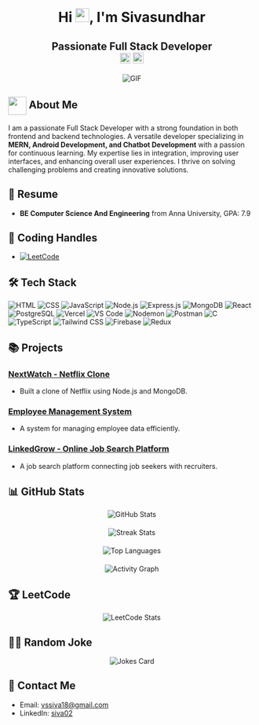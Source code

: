 <h1 align="center">Hi <img src="https://github.com/Sivasundhar16/Sivasundhar16/blob/main/icons/Hi.gif" width="28px"/>, I'm Sivasundhar</h1>
<h2 align="center">
  Passionate Full Stack Developer
  <br>
  <img src="https://komarev.com/ghpvc/?username=Sivasundhar16&color=dc143c&style=for-the-badge" alt="Profile Views" style="height:21px;">
  <a href="https://[your-portfolio-link]">
    <img src="https://img.shields.io/badge/Portfolio-543DE0?style=for-the-badge&logo=About.me&logoColor=white" alt="Portfolio" style="height:22px;">
  </a>
</h2>
<div align="center">
 <img alt="GIF" src="https://media4.giphy.com/media/11KzOet1ElBDz2/giphy.gif?cid=6c09b952ufa3xxbbm0mpuadm2zaik3wjp4m9luz2ly0lyz8d&ep=v1_internal_gif_by_id&rid=giphy.gif&ct=g" />
</div>

## <img align="center" src="https://i.giphy.com/media/v1.Y2lkPTc5MGI3NjExdjh2dDM4bDhyYzM5NmppaHJ6dG56Mmh3bTkyanFkdWRvZ3R1cGoycSZlcD12MV9pbnRlcm5hbF9naWZfYnlfaWQmY3Q9ZQ/LOnt6uqjD9OexmQJRB/giphy.gif" width="37"/> About Me

I am a passionate Full Stack Developer with a strong foundation in both frontend and backend technologies. A versatile developer specializing in **MERN, Android Development, and Chatbot Development** with a passion for continuous learning. My expertise lies in integration, improving user interfaces, and enhancing overall user experiences. I thrive on solving challenging problems and creating innovative solutions.

## 📜 Resume
- **BE Computer Science And Engineering** from Anna University, GPA: 7.9

## 🔗 Coding Handles
- [![LeetCode](https://img.shields.io/badge/LeetCode-000000?style=for-the-badge&logo=LeetCode&logoColor=#d16c06)](https://www.leetcode.com/Sivasundhar16)

## 🛠️ Tech Stack
![HTML](https://img.shields.io/badge/HTML-%23E34F26.svg?style=for-the-badge&logo=html5&logoColor=white)
![CSS](https://img.shields.io/badge/CSS-%231572B6.svg?style=for-the-badge&logo=css3&logoColor=white)
![JavaScript](https://img.shields.io/badge/JavaScript-%23323330.svg?style=for-the-badge&logo=javascript&logoColor=%23F7DF1E)
![Node.js](https://img.shields.io/badge/Node.js-%2343853D.svg?style=for-the-badge&logo=node.js&logoColor=white)
![Express.js](https://img.shields.io/badge/Express.js-%23404d59.svg?style=for-the-badge&logo=express&logoColor=%2361DAFB)
![MongoDB](https://img.shields.io/badge/MongoDB-%234ea94b.svg?style=for-the-badge&logo=mongodb&logoColor=white)
![React](https://img.shields.io/badge/React-%2320232a.svg?style=for-the-badge&logo=react&logoColor=%2361DAFB)
![PostgreSQL](https://img.shields.io/badge/PostgreSQL-%23336791.svg?style=for-the-badge&logo=postgresql&logoColor=white)
![Vercel](https://img.shields.io/badge/Vercel-%23000000.svg?style=for-the-badge&logo=vercel&logoColor=white)
![VS Code](https://img.shields.io/badge/VS%20Code-%23007ACC.svg?style=for-the-badge&logo=visual-studio-code&logoColor=white)
![Nodemon](https://img.shields.io/badge/Nodemon-%2376D04B.svg?style=for-the-badge&logo=nodemon&logoColor=white)
![Postman](https://img.shields.io/badge/Postman-%23FF6C37.svg?style=for-the-badge&logo=postman&logoColor=white)
![C](https://img.shields.io/badge/C-%2300599C.svg?style=for-the-badge&logo=c&logoColor=white)
![TypeScript](https://img.shields.io/badge/TypeScript-%23007ACC.svg?style=for-the-badge&logo=typescript&logoColor=white)
![Tailwind CSS](https://img.shields.io/badge/TailwindCSS-%2338B2AC.svg?style=for-the-badge&logo=tailwind-css&logoColor=white)
![Firebase](https://img.shields.io/badge/Firebase-%23FFCA28.svg?style=for-the-badge&logo=firebase&logoColor=white)
![Redux](https://img.shields.io/badge/Redux-%23764ABC.svg?style=for-the-badge&logo=redux&logoColor=white)

## 📚 Projects

### [NextWatch - Netflix Clone](https://github.com/Sivasundhar16/nextwatch)
- Built a clone of Netflix using Node.js and MongoDB.

### [Employee Management System](https://github.com/Sivasundhar16/employee-management-system)
- A system for managing employee data efficiently.

### [LinkedGrow - Online Job Search Platform](https://github.com/Sivasundhar16/linkedgrow)
- A job search platform connecting job seekers with recruiters.

## 📊 GitHub Stats
<div align="center">
  <img src="https://github-readme-stats.vercel.app/api?username=Sivasundhar16&theme=tokyonight&hide_border=false&include_all_commits=true&count_private=true" alt="GitHub Stats" style="margin-bottom: 20px;"/><br/>
  <img src="https://github-readme-streak-stats.herokuapp.com/?user=Sivasundhar16&theme=tokyonight&hide_border=false" alt="Streak Stats" style="margin-bottom: 20px;"/><br/>
  <img src="https://github-readme-stats.vercel.app/api/top-langs/?username=Sivasundhar16&theme=tokyonight&hide_border=false&layout=compact" alt="Top Languages" style="margin-bottom: 20px;"/><br/>
  <img src="https://github-readme-activity-graph.vercel.app/graph?username=Sivasundhar16&theme=tokyo-night" alt="Activity Graph"/>
</div>


## 🏆 LeetCode
<div align="center">
  <img src="https://leetcode.card.workers.dev/Sivasundhar16?theme=auto&font=baloo" alt="LeetCode Stats"/>
</div>

## 🐱‍👤 Random Joke
<div align="center">
  <img src="https://readme-jokes.vercel.app/api?theme=halloween" alt="Jokes Card"/>
</div>

## 📧 Contact Me
- Email: [vssiva18@gmail.com](mailto:vssiva18@gmail.com)
- LinkedIn: [siva02](https://www.linkedin.com/in/siva02/)
